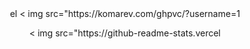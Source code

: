 <div align="center">
el
< img src="https://komarev.com/ghpvc/?username=1<!-- 统计卡 -->
<p>
< img src="https://github-readme-stats.vercel </p >
<!-- 技能图标﹣->
<p>
< img src="https://skillicons.dev/icons?i=js,|</p >
</div>
<!-﹣动态背景（内联样式）-->
<style>
body {
background: linear-gradient(45deg, #ff00ff
background-size: 400% 400%;
animation: gradient 15s ease infinite;
margin: 0;
padding: 20px;
@keyframes gradient{0% { background-position: 0% 50%; }
50% { background-position: 100% 50%; }100% { background-position: 0% 50%; }
~
h1 {
color: #00ffoo;
font-family: 'Courier New', monospace;text-shadow: 0 0 10px #00ff00;
font-size:3em;
</style>
